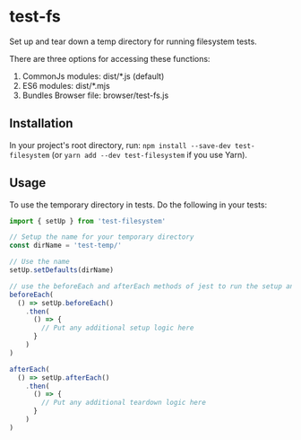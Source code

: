 # test-fs
Set up and tear down a temp directory for running filesystem tests.

There are three options for accessing these functions:
1. CommonJs modules: dist/*.js (default)
2. ES6 modules: dist/*.mjs
3. Bundles Browser file: browser/test-fs.js

## Installation

In your project's root directory, run: `npm install --save-dev test-filesystem`
(or `yarn add --dev test-filesystem` if you use Yarn).

## Usage
To use the temporary directory in tests. Do the following in your tests:
```js
import { setUp } from 'test-filesystem'

// Setup the name for your temporary directory
const dirName = 'test-temp/'

// Use the name
setUp.setDefaults(dirName)

// use the beforeEach and afterEach methods of jest to run the setup and teardown functions
beforeEach(
  () => setUp.beforeEach()
    .then(
      () => {
        // Put any additional setup logic here
      }
    )
)

afterEach(
  () => setUp.afterEach()
    .then(
      () => {
        // Put any additional teardown logic here
      }
    )
)
```

